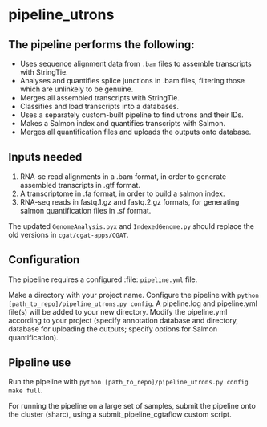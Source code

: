 # pipeline_utrons

## The pipeline performs the following:
   * Uses sequence alignment data from `.bam` files to assemble transcripts with StringTie.
   * Analyses and quantifies splice junctions in .bam files, filtering those which are 
   unlinkely to be genuine.
   * Merges all assembled transcripts with StringTie.
   * Classifies and load transcripts into a databases.
   * Uses a separately custom-built pipeline to find utrons and their IDs.
   * Makes a Salmon index and quantifies transcripts with Salmon.
   * Merges all quantification files and uploads the outputs onto database.
   
## Inputs needed          
1. RNA-se read alignments in a .bam format, in order to generate assembled transcripts in .gtf format.
2. A transcriptome in .fa format, in order to build a salmon index.
3. RNA-seq reads in fastq.1.gz and fastq.2.gz formats, for generating salmon quantification files in .sf format.

The updated `GenomeAnalysis.pyx` and `IndexedGenome.py` should replace the old versions in `cgat/cgat-apps/CGAT`.

## Configuration
The pipeline requires a configured :file: `pipeline.yml` file.

Make a directory with your project name.
Configure the pipeline with `python [path_to_repo]/pipeline_utrons.py config`.
A pipeline.log and pipeline.yml file(s) will be added to your new directory.
Modify the pipeline.yml according to your project (specify annotation database and directory, database for uploading the outputs; specify options for Salmon quantification).

## Pipeline use
Run the pipeline with `python [path_to_repo]/pipeline_utrons.py config make full`.

For running the pipeline on a large set of samples, submit the pipeline onto the cluster (sharc), using a submit_pipeline_cgtaflow custom script.




